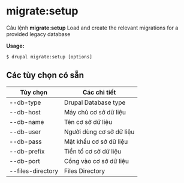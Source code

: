 # migrate:setup
Câu lệnh **migrate:setup** Load and create the relevant migrations for a provided legacy database

**Usage:**
```
$ drupal migrate:setup [options] 
```

## Các tùy chọn có sẵn
Tùy chọn | Các chi tiết
-------|-------------
--db-type | Drupal Database type
--db-host | Máy chủ cơ sở dữ liệu
--db-name | Tên cơ sở dữ liệu
--db-user | Người dùng cơ sở dữ liệu
--db-pass | Mật khẩu cơ sở dữ liệu
--db-prefix | Tiền tố cơ sở dữ liệu
--db-port | Cổng vào cơ sở dữ liệu
--files-directory | Files Directory
